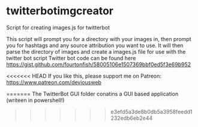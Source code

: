 # twitterbotimgcreator
Script for creating images.js for twitterbot

This script will prompt you for a directory with your images in, then prompt you for hashtags and any source attribution you want to use.
It will then parse the directory of images and create a images.js file for use with the twitter bot script
Twitter bot code can be found here https://gist.github.com/fourtonfish/58005106e1507369bbf0ed5f3e69b952

<<<<<<< HEAD
If you like this, please support me on Patreon: https://www.patreon.com/deviousweb

=======
The TwitterBot GUI folder conatins a GUI based application (writeen in powershell!)
>>>>>>> e3efd5a3de8b0db5a3958feedd1232edb6eb2e44
